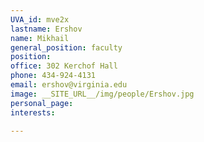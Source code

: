 ```yaml
---
UVA_id: mve2x
lastname: Ershov
name: Mikhail
general_position: faculty
position:
office: 302 Kerchof Hall
phone: 434-924-4131
email: ershov@virginia.edu
image: __SITE_URL__/img/people/Ershov.jpg
personal_page:
interests:

---
```

